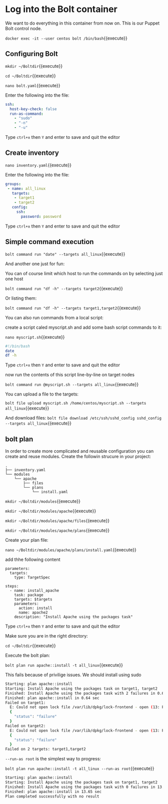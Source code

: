 # Log into the Bolt container
We want to do everything in this container from now on. This is our Puppet Bolt control node.

`docker exec -it --user centos bolt /bin/bash`{{execute}}

## Configuring Bolt
`mkdir ~/Boltdir`{{execute}}

`cd ~/Boltdir`{{execute}}

`nano bolt.yaml`{{execute}}

Enter the following into the file:
```yaml
ssh:
  host-key-check: false
  run-as-command:
    - "sudo"
    - "-n"
    - "-u"
```
Type `ctrl+x` then `Y` and enter to save and quit the editor

## Create inventory

`nano inventory.yaml`{{execute}}

Enter the following into the file:

```yaml
groups:
 - name: all_linux
   targets:
    - target1
    - target2
   config:
     ssh:
       password: password
```
Type `ctrl+x` then `Y` and enter to save and quit the editor

## Simple command execution

`bolt command run "date" --targets all_linux`{{execute}}

And another one just for fun:

You can of course limit which host to run the commands on by selecting just one host

`bolt command run "df -h" --targets target2`{{execute}}

Or listing them:

`bolt command run "df -h" --targets target1,target2`{{execute}}

You can also run commands from a local script:

create a script caled myscript.sh and add some bash script commands to it:

`nano myscript.sh`{{execute}}

```bash
#!/bin/bash
date
df -h
```
Type `ctrl+x` then `Y` and enter to save and quit the editor

now run the contents of this script line-by-line on target nodes

`bolt command run @myscript.sh --targets all_linux`{{execute}}

You can upload a file to the targets:

`bolt file upload myscript.sh /home/centos/myscript.sh --targets all_linux`{{execute}}

And download files:
`bolt file download /etc/ssh/sshd_config sshd_config --targets all_linux`{{execute}}

## bolt plan
In order to create more complicated and reusable configuration you can create and reuse modules.
Create the followin strucure in your project:

```
.
├── inventory.yaml
└── modules
    └── apache
        ├── files
        └── plans
            └── install.yaml
```

`mkdir ~/Boltdir/modules`{{execute}}

`mkdir ~/Boltdir/modules/apache`{{execute}}

`mkdir ~/Boltdir/modules/apache/files`{{execute}}

`mkdir ~/Boltdir/modules/apache/plans`{{execute}}

Create your plan file:

`nano ~/Boltdir/modules/apache/plans/install.yaml`{{execute}}

add thhe following content

```
parameters:
  targets:
    type: TargetSpec

steps:
  - name: install_apache
    task: package
    targets: $targets
    parameters:
      action: install
      name: apache2
    description: "Install Apache using the packages task"
```

Type `ctrl+x` then `Y` and enter to save and quit the editor

Make sure you are in the right directory:

`cd ~/Boltdir`{{execute}}

Execute the bolt plan:

`bolt plan run apache::install -t all_linux`{{execute}}

This fails because of privilige issues. We should install using sudo

```bash
Starting: plan apache::install
Starting: Install Apache using the packages task on target1, target2
Finished: Install Apache using the packages task with 2 failures in 0.62 sec
Finished: plan apache::install in 0.64 sec
Failed on target1:
  E: Could not open lock file /var/lib/dpkg/lock-frontend - open (13: Permission denied) E: Unable to acquire the dpkg frontend lock (/var/lib/dpkg/lock-frontend), are you root?
  {
    "status": "failure"
  }
Failed on target2:
  E: Could not open lock file /var/lib/dpkg/lock-frontend - open (13: Permission denied) E: Unable to acquire the dpkg frontend lock (/var/lib/dpkg/lock-frontend), are you root?
  {
    "status": "failure"
  }
Failed on 2 targets: target1,target2
```

`--run-as root` is the simplest way to progress:

`bolt plan run apache::install -t all_linux --run-as root`{{execute}}

```bash
Starting: plan apache::install
Starting: Install Apache using the packages task on target1, target2
Finished: Install Apache using the packages task with 0 failures in 13.64 sec
Finished: plan apache::install in 13.65 sec
Plan completed successfully with no result
```